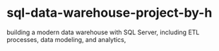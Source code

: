 # sql-data-warehouse-project-by-h
building a modern data warehouse with SQL Server, including ETL processes, data modeling, and analytics,
